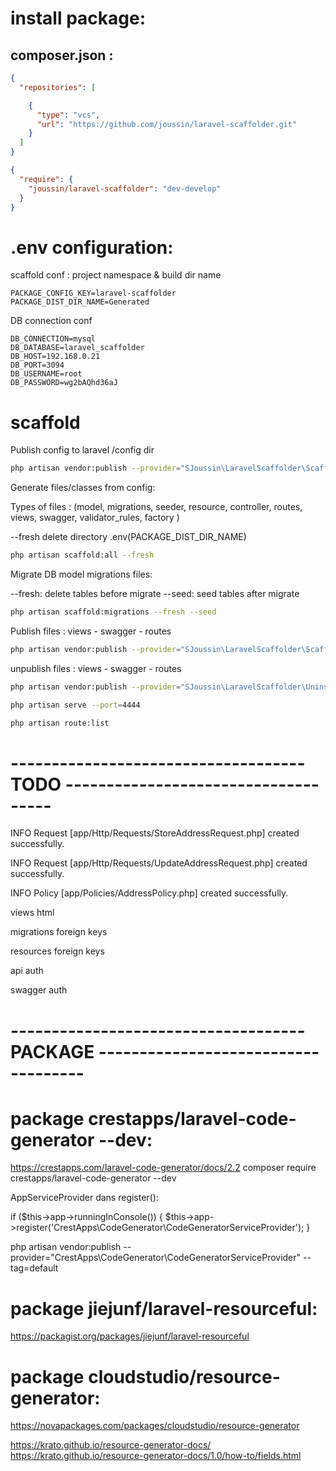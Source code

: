 
# install package:

## composer.json :

```json
{
  "repositories": [

    {
      "type": "vcs",
      "url": "https://github.com/joussin/laravel-scaffolder.git"
    }
  ]
}
```


```json
{
  "require": {
    "joussin/laravel-scaffolder": "dev-develop"
  }
}
```





# .env configuration:

scaffold conf : project namespace & build dir name
```.env
PACKAGE_CONFIG_KEY=laravel-scaffolder
PACKAGE_DIST_DIR_NAME=Generated
```

DB connection conf
```.env
DB_CONNECTION=mysql
DB_DATABASE=laravel_scaffolder
DB_HOST=192.168.0.21
DB_PORT=3094
DB_USERNAME=root
DB_PASSWORD=wg2bAQhd36aJ
```


# scaffold

Publish config to laravel /config dir
```bash
php artisan vendor:publish --provider="SJoussin\LaravelScaffolder\ScaffolderConfigServiceProvider"  --force
```

Generate files/classes from config: 

Types of files : (model, migrations, seeder, resource, controller, routes, views, swagger, validator_rules, factory ) 

--fresh delete directory .env(PACKAGE_DIST_DIR_NAME)

```bash
php artisan scaffold:all --fresh
```

Migrate DB model migrations files:

--fresh: delete tables before migrate
--seed: seed tables after migrate

```bash
php artisan scaffold:migrations --fresh --seed
```

Publish files :  views - swagger - routes
```bash
php artisan vendor:publish --provider="SJoussin\LaravelScaffolder\ScaffolderServiceProvider"  --force 
```

unpublish files :  views - swagger - routes
```bash
php artisan vendor:publish --provider="SJoussin\LaravelScaffolder\UninstallScaffolderServiceProvider"  --force  
```

```bash
php artisan serve --port=4444
```
```bash
php artisan route:list
```


# ------------------------------------ TODO ------------------------------------




INFO  Request [app/Http/Requests/StoreAddressRequest.php] created successfully.

INFO  Request [app/Http/Requests/UpdateAddressRequest.php] created successfully.

INFO  Policy [app/Policies/AddressPolicy.php] created successfully.


views html

migrations foreign keys

resources  foreign keys

api auth

swagger auth

# ------------------------------------ PACKAGE ------------------------------------



# package crestapps/laravel-code-generator --dev:


https://crestapps.com/laravel-code-generator/docs/2.2
composer require crestapps/laravel-code-generator --dev

AppServiceProvider dans register():

if ($this->app->runningInConsole()) {
$this->app->register('CrestApps\CodeGenerator\CodeGeneratorServiceProvider');
}


php artisan vendor:publish --provider="CrestApps\CodeGenerator\CodeGeneratorServiceProvider" --tag=default




# package jiejunf/laravel-resourceful:

https://packagist.org/packages/jiejunf/laravel-resourceful



# package cloudstudio/resource-generator:

https://novapackages.com/packages/cloudstudio/resource-generator

https://krato.github.io/resource-generator-docs/
https://krato.github.io/resource-generator-docs/1.0/how-to/fields.html

